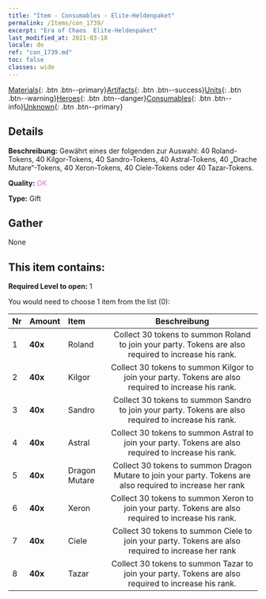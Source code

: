 ```yaml
---
title: "Item - Consumables - Elite-Heldenpaket"
permalink: /Items/con_1739/
excerpt: "Era of Chaos  Elite-Heldenpaket"
last_modified_at: 2021-03-18
locale: de
ref: "con_1739.md"
toc: false
classes: wide
---
```

 [Materials](/de/Items/){: .btn .btn--primary}[Artifacts](/de/Items/Artifacts/){: .btn .btn--success}[Units](/de/Items/Units/){: .btn .btn--warning}[Heroes](/de/Items/Heroes/){: .btn .btn--danger}[Consumables](/de/Items/Consumables/){: .btn .btn--info}[Unknown](/de/Items/Unknown/){: .btn .btn--primary}

## Details
 **Beschreibung:** Gewährt eines der folgenden zur Auswahl: 40 Roland-Tokens, 40 Kilgor-Tokens, 40 Sandro-Tokens, 40 Astral-Tokens, 40 „Drache Mutare“-Tokens, 40 Xeron-Tokens, 40 Ciele-Tokens oder 40 Tazar-Tokens.

 **Quality:** <span style="color: #DA70D6">OK</span>

 **Type:** Gift

## Gather

  None

## This item contains:

 **Required Level to open:** 1

 You would need to choose 1 item from the list (0):

  | Nr | Amount |     Item    | Beschreibung |
  |:---|:-------|:------------|:-----------:|
  | 1 |  **40x** | Roland | Collect 30 tokens to summon Roland to join your party. Tokens are also required to increase his rank.  | 
  | 2 |  **40x** | Kilgor | Collect 30 tokens to summon Kilgor to join your party. Tokens are also required to increase his rank.  | 
  | 3 |  **40x** | Sandro | Collect 30 tokens to summon Sandro to join your party. Tokens are also required to increase his rank.  | 
  | 4 |  **40x** | Astral | Collect 30 tokens to summon Astral to join your party. Tokens are also required to increase his rank.  | 
  | 5 |  **40x** | Dragon Mutare | Collect 30 tokens to summon Dragon Mutare to join your party. Tokens are also required to increase her rank  | 
  | 6 |  **40x** | Xeron | Collect 30 tokens to summon Xeron to join your party. Tokens are also required to increase his rank.  | 
  | 7 |  **40x** | Ciele | Collect 30 tokens to summon Ciele to join your party. Tokens are also required to increase her rank  | 
  | 8 |  **40x** | Tazar | Collect 30 tokens to summon Tazar to join your party. Tokens are also required to increase his rank.  | 
